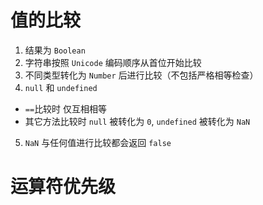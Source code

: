 # 值的比较

1. 结果为 `Boolean`
2. 字符串按照 `Unicode` 编码顺序从首位开始比较
3. 不同类型转化为 `Number` 后进行比较（不包括严格相等检查）
4. `null` 和 `undefined`
  - `==`比较时 仅互相相等
  - 其它方法比较时 `null` 被转化为 `0`, `undefined` 被转化为 `NaN`
5. `NaN` 与任何值进行比较都会返回 `false`

# 运算符优先级

